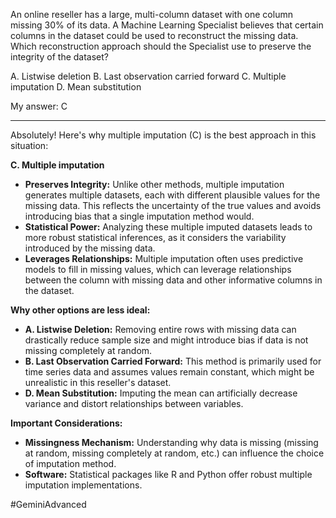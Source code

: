 An online reseller has a large, multi-column dataset with one column missing 30% of its data. A Machine Learning Specialist believes that certain columns in the dataset could be used to reconstruct the missing data.  
Which reconstruction approach should the Specialist use to preserve the integrity of the dataset?  

A. Listwise deletion
B. Last observation carried forward
C. Multiple imputation
D. Mean substitution

My answer: C

---

Absolutely! Here's why multiple imputation (C) is the best approach in this situation:

**C. Multiple imputation**

- **Preserves Integrity:** Unlike other methods, multiple imputation generates multiple datasets, each with different plausible values for the missing data. This reflects the uncertainty of the true values and avoids introducing bias that a single imputation method would.
- **Statistical Power:** Analyzing these multiple imputed datasets leads to more robust statistical inferences, as it considers the variability introduced by the missing data.
- **Leverages Relationships:** Multiple imputation often uses predictive models to fill in missing values, which can leverage relationships between the column with missing data and other informative columns in the dataset.

**Why other options are less ideal:**

- **A. Listwise Deletion:** Removing entire rows with missing data can drastically reduce sample size and might introduce bias if data is not missing completely at random.
- **B. Last Observation Carried Forward:** This method is primarily used for time series data and assumes values remain constant, which might be unrealistic in this reseller's dataset.
- **D. Mean Substitution:** Imputing the mean can artificially decrease variance and distort relationships between variables.

**Important Considerations:**

- **Missingness Mechanism:** Understanding why data is missing (missing at random, missing completely at random, etc.) can influence the choice of imputation method.
- **Software:** Statistical packages like R and Python offer robust multiple imputation implementations.

#GeminiAdvanced 

